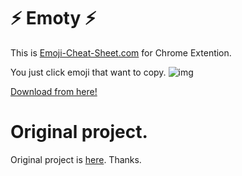 # :zap: Emoty :zap:

This is [Emoji-Cheat-Sheet.com](http://www.emoji-cheat-sheet.com/) for Chrome Extention.

You just click emoji that want to copy.
![img](http://cdn-ak.f.st-hatena.com/images/fotolife/h/hrysd/20130204/20130204182940.png)

[Download from here!](https://chrome.google.com/webstore/detail/emoty/kgljgnbhcigffgoifhjbbifhbdkapmgm?hl=ja&gl=JP)

# Original project.
Original project is [here](https://github.com/arvida/emoji-cheat-sheet.com).
Thanks.
